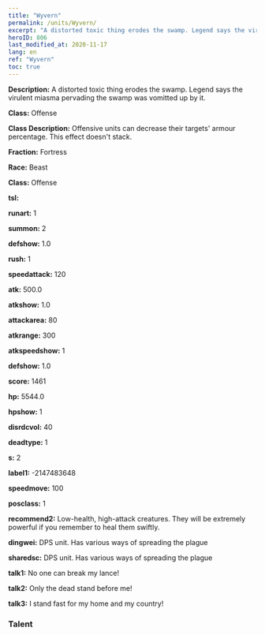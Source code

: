 ```yaml
---
title: "Wyvern"
permalink: /units/Wyvern/
excerpt: "A distorted toxic thing erodes the swamp. Legend says the virulent miasma pervading the swamp was vomitted up by it."
heroID: 806
last_modified_at: 2020-11-17
lang: en
ref: "Wyvern"
toc: true
---
```

 **Description:** A distorted toxic thing erodes the swamp. Legend says the virulent miasma pervading the swamp was vomitted up by it.

 **Class:** Offense

 **Class Description:** Offensive units can decrease their targets' armour percentage. This effect doesn't stack.

 **Fraction:** Fortress

 **Race:** Beast

 **Class:** Offense

 **tsl:** 

 **runart:** 1

 **summon:** 2

 **defshow:** 1.0

 **rush:** 1

 **speedattack:** 120

 **atk:** 500.0

 **atkshow:** 1.0

 **attackarea:** 80

 **atkrange:** 300

 **atkspeedshow:** 1

 **defshow:** 1.0

 **score:** 1461

 **hp:** 5544.0

 **hpshow:** 1

 **disrdcvol:** 40

 **deadtype:** 1

 **s:** 2

 **label1:** -2147483648

 **speedmove:** 100

 **posclass:** 1

 **recommend2:** Low-health, high-attack creatures. They will be extremely powerful if you remember to heal them swiftly.

 **dingwei:** DPS unit. Has various ways of spreading the plague

 **sharedsc:** DPS unit. Has various ways of spreading the plague

 **talk1:** No one can break my lance!

 **talk2:** Only the dead stand before me!

 **talk3:** I stand fast for my home and my country!

### Talent
